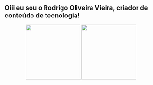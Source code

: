 ## Oiii eu sou o Rodrigo Oliveira Vieira, criador de conteúdo de tecnologia!
<div align="center">
  <a href="https://github.com/RodrigoOliveira">
  <img height="180em" src="https://github-readme-stats.vercel.app/api?username=rafaballerini&show_icons=true&theme=dracula&include_all_commits=true&count_private=true"/>
  <img height="180em" src="https://github-readme-stats.vercel.app/api/top-langs/?username=rafaballerini&layout=compact&langs_count=7&theme=dracula"/>
</div>
